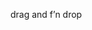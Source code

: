<!--
id: 1309623355
link: http://kevinisom.info/post/1309623355/drag-and-fn-drop
slug: drag-and-fn-drop
date: Thu Oct 14 2010 14:04:53 GMT+1300 (NZDT)
raw: {"blog_name":"kevinisom","id":1309623355,"post_url":"http://kevinisom.info/post/1309623355/drag-and-fn-drop","slug":"drag-and-fn-drop","type":"text","date":"2010-10-14 01:04:53 GMT","timestamp":1287018293,"state":"published","format":"html","reblog_key":"yoChO1Mo","tags":[],"short_url":"http://tmblr.co/Zw68Yy1E3qGx","highlighted":[],"feed_item":"http://twitter.com/kev_nz/statuses/27283340378","from_feed_id":"650289","note_count":0,"title":null,"body":"<p>drag and f&#8217;n drop</p>"}
publish: 2010-10-014
tags: 
title: null
-->


drag and f’n drop


